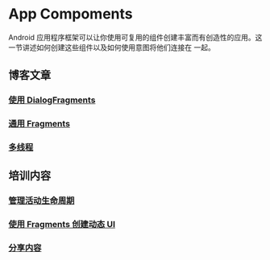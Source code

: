 # App Compoments
Android 应用程序框架可以让你使用可复用的组件创建丰富而有创造性的应用。这一节讲述如何创建这些组件以及如何使用意图将他们连接在
一起。

## 博客文章
### [使用 DialogFragments]()
### [通用 Fragments]()
### [多线程]()

## 培训内容
### [管理活动生命周期]()
### [使用 Fragments 创建动态 UI]()
### [分享内容]()
